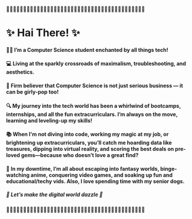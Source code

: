 🌸🌸🌸🌸🌸🌸🌸🌸🌸🌸🌸🌸🌸🌸🌸🌸🌸🌸🌸🌸🌸🌸🌸🌸🌸🌸🌸🌸🌸🌸🌸🌸🌸🌸🌸🌸🌸🌸🌸🌸🌸
# ✨ Hai There! ✨

#### 👩‍💻 I’m a Computer Science student enchanted by all things tech!
#### 💻 Living at the sparkly crossroads of maximalism, troubleshooting, and aesthetics.
#### 💅 Firm believer that Computer Science is not just serious business — it can be girly-pop too!
#### 🔍 My journey into the tech world has been a whirlwind of bootcamps, internships, and all the fun extracurriculars. I’m always on the move, learning and leveling-up my skills!
#### 📚 When I'm not diving into code, working my magic at my job, or brightening up extracurriculars, you’ll catch me hoarding data like treasures, dipping into virtual reality, and scoring the best deals on pre-loved gems—because who doesn’t love a great find?
#### 🌈 In my downtime, I’m all about escaping into fantasy worlds, binge-watching anime, conquering video games, and soaking up fun and educational/techy vids. Also, I love spending time with my senior dogs. 

##### 💖 Let’s make the digital world dazzle 💖
🌸🌸🌸🌸🌸🌸🌸🌸🌸🌸🌸🌸🌸🌸🌸🌸🌸🌸🌸🌸🌸🌸🌸🌸🌸🌸🌸🌸🌸🌸🌸🌸🌸🌸🌸🌸🌸🌸🌸🌸🌸
